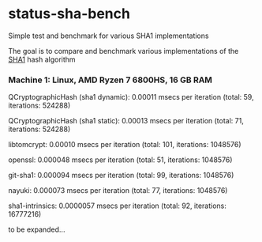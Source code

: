 # status-sha-bench
Simple test and benchmark for various SHA1 implementations

The goal is to compare and benchmark various implementations of the [SHA1]([url](https://en.wikipedia.org/wiki/SHA-1)) hash algorithm

### Machine 1: Linux, AMD Ryzen 7 6800HS, 16 GB RAM

QCryptographicHash (sha1 dynamic): 0.00011 msecs per iteration (total: 59, iterations: 524288)

QCryptographicHash (sha1 static): 0.00013 msecs per iteration (total: 71, iterations: 524288)

libtomcrypt: 0.00010 msecs per iteration (total: 101, iterations: 1048576)

openssl: 0.000048 msecs per iteration (total: 51, iterations: 1048576)

git-sha1: 0.000094 msecs per iteration (total: 99, iterations: 1048576)

nayuki: 0.000073 msecs per iteration (total: 77, iterations: 1048576)

sha1-intrinsics: 0.0000057 msecs per iteration (total: 92, iterations: 16777216)

to be expanded...

